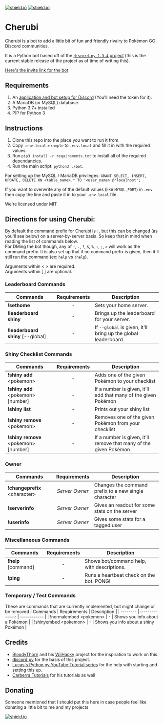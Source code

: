 [![shield.io](https://img.shields.io/badge/python-3.6-blue.svg)](https://www.python.org/downloads/release/python-364/)
[![shield.io](https://img.shields.io/badge/support-discord-lightgrey.svg)](https://discord.gg/hhVjAN8)

# Cherubi

Cherubi is a bot to add a little bit of fun and friendly rivalry to Pokémon GO Discord communities.

It is a Python bot based off of the [`discord.py 1.3.4` project](https://discordpy.readthedocs.io/en/v1.3.4/) (this is the current stable release of the project as of time of writing this).

[Here's the invite link for the bot](https://discordapp.com/oauth2/authorize?client_id=741194655680561172&scope=bot&permissions=268823632)
## Requirements
1. An [application and bot setup for Discord](https://discord.com/developers/) (You'll need the token for it).
1. A MariaDB (or MySQL) database.
1. Python 3.7+ installed
1. PIP for Python 3

## Instructions
1. Clone this repo into the place you want to run it from.
1. Copy `.env.local.example` to `.env.local` and fill it in with the required values.
1. Run `pip3 install -r requirements.txt` to install all of the required dependancies.
1. Run the main script: `python3 ./bot`.

For setting up the MySQL / MariaDB privileges: `GRANT SELECT, INSERT, UPDATE, DELETE ON <table_name>.* TO '<user_name>'@'localhost';`

If you want to overwrite any of the default values (like `MYSQL_PORT`) in `.env` then copy the line and paste it in to your `.env.local` file.

We're licensed under MIT

## Directions for using Cherubi:
By default the command prefix for Cherubi is `!`, but this can be changed (as you'll see below) on a server-by-server basis. So keep that in mind when reading the list of commands below.<br/>
For DMing the bot though, any of `!`, `.`, `?`, `$`, `%`, `:`, `;`, `>` will work as the command prefix. It is also set up that if no command prefix is given, then it'll still run the command (ex: `help` vs `!help`).

Arguments within \< \> are required.<br/>
Arguments within \[ \] are optional.

### Leaderboard Commands
| Commands                             | Requirements    | Description                                                   |
| --------                             | :-------------: | ------------                                                  |
| **!sethome**                         | -               | Sets your home server.                                        |
| **!leaderboard shiny**               | -               | Brings up the leaderboard for your server.                    |
| **!leaderboard shiny** \[\-\-global] | -               | If `--global` is given, it'll bring up the global leaderboard |

### Shiny Checklist Commands
| Commands                             | Requirements    | Description                                                       |
| --------                             | :-------------: | ------------                                                      |
| **!shiny add** \<pokemon\>             | -               | Adds one of the given Pokémon to your checklist                   |
| **!shiny add** \<pokemon\> [number]    | -               | If a number is given, it'll add that many of the given Pokémon    |
| **!shiny list**                      | -               | Prints out your shiny list                                        |
| **!shiny remove** \<pokemon\>          | -               | Removes one of the given Pokémon from your checklist              |
| **!shiny remove** \<pokemon\> [number] | -               | If a number is given, it'll remove that many of the given Pokémon |

### Owner
| Commands                      | Requirements    | Description                                          |
| --------                      | :-------------: | ------------                                         |
| **!changeprefix** \<character\> | _Server Owner_  | Changes the command prefix to a new single character |
| **!serverinfo**               | _Server Owner_  | Gives an readout for some stats on the server        |
| **!userinfo**                 | _Server Owner_  | Gives some stats for a tagged user                   |

### Miscellaneous Commands
| Commands              | Requirements    | Description                                |
| --------              | :-------------: | ------------                               |
| **!help** \[command\] | -               | Shows bot/command help, with descriptions. |
| **!ping**             | -               | Runs a heartbeat check on the bot. PONG!   |

### Temporary / Test Commands
These are commands that are currently implemented, but might change or be removed
| Commands               | Requirements    | Description                          |
| --------               | :-------------: | ------------                         |
| !normalembed \<pokemon\> | -               | Shows you info about a Pokémon       |
| !shinyembed \<pokemon\>  | -               | Shows you info about a shiny Pokémon |


## Credits
* [BloodyThorn](https://github.com/bloodythorn) and his [WiiHacky](https://github.com/bloodythorn/wiihacky/) project for the inspiration to work on this.
* [discord.py](https://github.com/Rapptz/discord.py) for the basis of this project.
* [Lucas's Python.py YouTube Tutorial series](https://www.youtube.com/playlist?list=PLW3GfRiBCHOhfVoiDZpSz8SM_HybXRPzZ) for the help with starting and setting this up.
* [Carberra Tutorials](https://www.youtube.com/playlist?list=PLYeOw6sTSy6ZGyygcbta7GcpI8a5-Cooc) for his tutorials as well

## Donating
Someone mentioned that I should put this here in case people feel like donating a little bit to me and my projects

[![shield.io](https://img.shields.io/badge/buymeacoffee-thomashine-blue)](https://www.buymeacoffee.com/thomashine)
